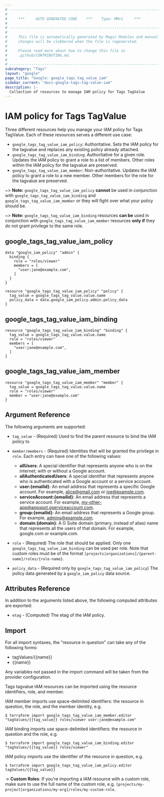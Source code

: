 ```yaml
---
# ----------------------------------------------------------------------------
#
#     ***     AUTO GENERATED CODE    ***    Type: MMv1     ***
#
# ----------------------------------------------------------------------------
#
#     This file is automatically generated by Magic Modules and manual
#     changes will be clobbered when the file is regenerated.
#
#     Please read more about how to change this file in
#     .github/CONTRIBUTING.md.
#
# ----------------------------------------------------------------------------
subcategory: "Tags"
layout: "google"
page_title: "Google: google_tags_tag_value_iam"
sidebar_current: "docs-google-tags-tag-value-iam"
description: |-
  Collection of resources to manage IAM policy for Tags TagValue
---
```


# IAM policy for Tags TagValue
Three different resources help you manage your IAM policy for Tags TagValue. Each of these resources serves a different use case:

* `google_tags_tag_value_iam_policy`: Authoritative. Sets the IAM policy for the tagvalue and replaces any existing policy already attached.
* `google_tags_tag_value_iam_binding`: Authoritative for a given role. Updates the IAM policy to grant a role to a list of members. Other roles within the IAM policy for the tagvalue are preserved.
* `google_tags_tag_value_iam_member`: Non-authoritative. Updates the IAM policy to grant a role to a new member. Other members for the role for the tagvalue are preserved.

~> **Note:** `google_tags_tag_value_iam_policy` **cannot** be used in conjunction with `google_tags_tag_value_iam_binding` and `google_tags_tag_value_iam_member` or they will fight over what your policy should be.

~> **Note:** `google_tags_tag_value_iam_binding` resources **can be** used in conjunction with `google_tags_tag_value_iam_member` resources **only if** they do not grant privilege to the same role.




## google\_tags\_tag\_value\_iam\_policy

```hcl
data "google_iam_policy" "admin" {
  binding {
    role = "roles/viewer"
    members = [
      "user:jane@example.com",
    ]
  }
}

resource "google_tags_tag_value_iam_policy" "policy" {
  tag_value = google_tags_tag_value.value.name
  policy_data = data.google_iam_policy.admin.policy_data
}
```

## google\_tags\_tag\_value\_iam\_binding

```hcl
resource "google_tags_tag_value_iam_binding" "binding" {
  tag_value = google_tags_tag_value.value.name
  role = "roles/viewer"
  members = [
    "user:jane@example.com",
  ]
}
```

## google\_tags\_tag\_value\_iam\_member

```hcl
resource "google_tags_tag_value_iam_member" "member" {
  tag_value = google_tags_tag_value.value.name
  role = "roles/viewer"
  member = "user:jane@example.com"
}
```

## Argument Reference

The following arguments are supported:

* `tag_value` - (Required) Used to find the parent resource to bind the IAM policy to

* `member/members` - (Required) Identities that will be granted the privilege in `role`.
  Each entry can have one of the following values:
  * **allUsers**: A special identifier that represents anyone who is on the internet; with or without a Google account.
  * **allAuthenticatedUsers**: A special identifier that represents anyone who is authenticated with a Google account or a service account.
  * **user:{emailid}**: An email address that represents a specific Google account. For example, alice@gmail.com or joe@example.com.
  * **serviceAccount:{emailid}**: An email address that represents a service account. For example, my-other-app@appspot.gserviceaccount.com.
  * **group:{emailid}**: An email address that represents a Google group. For example, admins@example.com.
  * **domain:{domain}**: A G Suite domain (primary, instead of alias) name that represents all the users of that domain. For example, google.com or example.com.

* `role` - (Required) The role that should be applied. Only one
    `google_tags_tag_value_iam_binding` can be used per role. Note that custom roles must be of the format
    `[projects|organizations]/{parent-name}/roles/{role-name}`.

* `policy_data` - (Required only by `google_tags_tag_value_iam_policy`) The policy data generated by
  a `google_iam_policy` data source.

## Attributes Reference

In addition to the arguments listed above, the following computed attributes are
exported:

* `etag` - (Computed) The etag of the IAM policy.

## Import

For all import syntaxes, the "resource in question" can take any of the following forms:

* tagValues/{{name}}
* {{name}}

Any variables not passed in the import command will be taken from the provider configuration.

Tags tagvalue IAM resources can be imported using the resource identifiers, role, and member.

IAM member imports use space-delimited identifiers: the resource in question, the role, and the member identity, e.g.
```
$ terraform import google_tags_tag_value_iam_member.editor "tagValues/{{tag_value}} roles/viewer user:jane@example.com"
```

IAM binding imports use space-delimited identifiers: the resource in question and the role, e.g.
```
$ terraform import google_tags_tag_value_iam_binding.editor "tagValues/{{tag_value}} roles/viewer"
```

IAM policy imports use the identifier of the resource in question, e.g.
```
$ terraform import google_tags_tag_value_iam_policy.editor tagValues/{{tag_value}}
```

-> **Custom Roles**: If you're importing a IAM resource with a custom role, make sure to use the
 full name of the custom role, e.g. `[projects/my-project|organizations/my-org]/roles/my-custom-role`.
